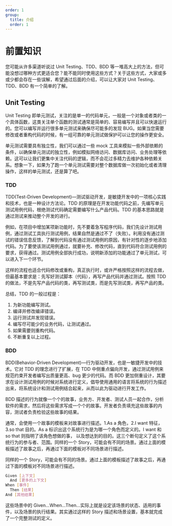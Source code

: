 ```yaml
---
order: 1
group:
  title: 介绍
  order: 1
---
```


# 前置知识

​您可能从许多渠道听说过 Unit Testing、TDD、BDD 等一堆高大上的方法，但可能没想过哪种方式更适合您？能不能同时使用这些方式？关于这些方式，大家或多或少都会存在一些误解，希望通过后面的介绍，可以让大家对 Unit Testing、TDD、BDD 有一个简单的了解。

## Unit Testing

​Unit Testing 即单元测试，关注的是单一的代码单元，一般是一个对象或者类的一个具体函数，这类关注单个函数的测试通常是简单的、容易编写并且可以快速运行的。您可以编写并运行很多单元测试来确保尽可能多的发现 BUG。如果当您需要修改或者重构代码的时候，有一组可靠的单元测试做保护可以让您的操作更安全。

​单元测试需要具有独立性，我们可以通过一些 mock 工具来模拟一些外部依赖的条件，以确保单元测试的独立性，例如模拟网络访问、数据库访问、业务处理等依赖。这可以让我们更集中关注代码的逻辑，而不会花过多精力去维护各种依赖关系。想象一下，如果为了跑一个单元测试需要对整个数据库做一次初始化或者清理操作，这样的单元测试，还是算了吧。

### TDD

​TDD(Test-Driven Development)—测试驱动开发，是敏捷开发中的一项核心实践和技术，也是一种设计方法论。TDD 的原理是在开发功能代码之前，先编写单元测试用例代码，根绝测试代码确定需要编写什么产品代码。TDD 的基本思路就是通过测试来推动整个开发的进行。

​例如，在项目中增加某项新功能时，先不要着急写程序代码，我们先设计测试用例，通过测试工具执行测试用例，结果自然是通过不了（失败）。利用没有通过测试的错误信息反馈，了解到代码没有通过测试用例的原因，有针对性的逐步地添加代码。为了要使该测试用例通过，就要补充、修改代码，直到代码符合测试用例的要求，获得通过。测试用例全部执行成功，说明新添加的功能通过了单元测试，可以进入下一个环节。

​这样的流程也适合代码修改或重构，真正执行时，或许严格按照这样的流程去做，但最基本要求是：先写好测试脚本（代码），再写产品代码并通过测试。按照 TDD 的做法，不是先写产品代码的类，再写测试类，而是先写测试类，再写产品的类。

总结，TDD 的一般过程是：

1. 为新功能编写测试。
2. 编译并修改编译错误。
3. 运行测试并发现错误。
4. 编写尽可能少的业务代码，让测试通过。
5. 如果需要则重构代码。
6. 不断重复以上过程。

### BDD

​BDD(Behavior-Driven Development)—行为驱动开发，也是一敏捷开发中的技术。它对 TDD 的理念进行了扩展，在 TDD 中侧重点偏向开发，通过测试用例来规范约束开发者编写出质量更高、bug 更少的代码。而 BDD 更加侧重设计，其要求在设计测试用例的时候对系统进行定义，倡导使用通用的语言将系统的行为描述出来，将系统设计和测试用例结合起来，从而以此为驱动进行开发工作。

​BDD 描述的行为就像一个个的故事，业务方、开发者、测试人员一起合作，分析软件的需求，然后将这些需求写成一个个的故事。开发者负责填充这些故事的内容，测试者负责检验这些故事的结果。

​通常，会使用一个故事的模板来对故事进行描述。1.As a 角色，2.I want 特征，3.so that 目的。As a 标识出这个系统行为是为哪一个角色而定义的。I want 和 so that 则指明了该角色想做的事， 以及想达到的目的。这三个断句定义了这个系统行为的参与者、范围。同样的一个 Story，可能会有不同的场景。通过上面的模板描述了故事之后，再通过下面的模板对不同场景进行描述。

同样的一个 Story，可能会有不同的场景。通过上面的模板描述了故事之后，再通过下面的模板对不同场景进行描述。

```sh
Given [上下文]
  And [更多的上下文]
When [事件]
  Then [结果]
And [其他结果]
```

​这些场景中的 Given…When…Then…实际上就是设定该场景的状态、适用的事件，以及场景的执行结果。其实通过这样的 Story 描述和场景设置，基本就完成了一个完整测试的定义。
